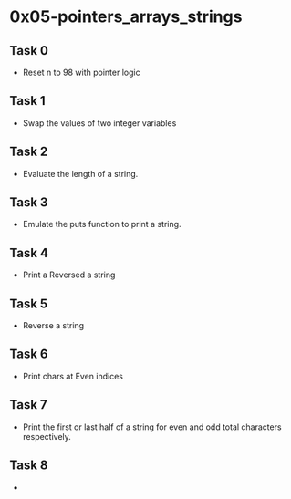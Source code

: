 # 0x05-pointers_arrays_strings

## Task 0
* Reset n to 98 with pointer logic

## Task 1
* Swap the values of two integer variables

## Task 2
*  Evaluate the length of a string.

## Task 3
* Emulate the puts function to print a string.

## Task 4
* Print a Reversed a string

## Task 5
* Reverse a string

## Task 6
* Print chars at Even indices

## Task 7
* Print the first or last half of a string for even and odd total characters respectively.

## Task 8
* 
